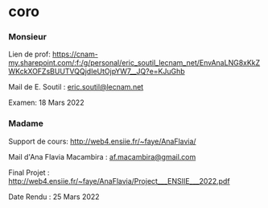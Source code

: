 # coro

### Monsieur 

Lien de prof: https://cnam-my.sharepoint.com/:f:/g/personal/eric_soutil_lecnam_net/EnvAnaLNG8xKkZWKckXOFZsBUUTVQQjdIeUtOjpYW7__JQ?e=KJuGhb 

Mail de E. Soutil : eric.soutil@lecnam.net 

Examen: 18 Mars 2022

### Madame 

Support de cours: http://web4.ensiie.fr/~faye/AnaFlavia/

Mail d'Ana Flavia Macambira : af.macambira@gmail.com

Final Projet : http://web4.ensiie.fr/~faye/AnaFlavia/Project___ENSIIE___2022.pdf

Date Rendu : 25 Mars 2022 
